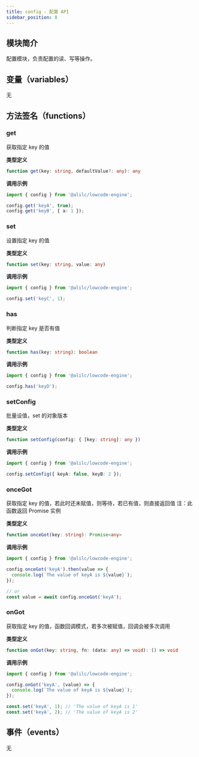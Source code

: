 ```yaml
---
title: config - 配置 API
sidebar_position: 8
---
```

## 模块简介
配置模块，负责配置的读、写等操作。
##
## 变量（variables）
无
##
## 方法签名（functions）
### get
获取指定 key 的值

**类型定义**
```typescript
function get(key: string, defaultValue?: any): any
```
**调用示例**
```typescript
import { config } from '@alilc/lowcode-engine';

config.get('keyA', true);
config.get('keyB', { a: 1 });
```
### set
设置指定 key 的值

**类型定义**
```typescript
function set(key: string, value: any)
```
**调用示例**
```typescript
import { config } from '@alilc/lowcode-engine';

config.set('keyC', 1);
```

### has
判断指定 key 是否有值

**类型定义**
```typescript
function has(key: string): boolean
```
**调用示例**
```typescript
import { config } from '@alilc/lowcode-engine';

config.has('keyD');
```
###
### setConfig
批量设值，set 的对象版本

**类型定义**
```typescript
function setConfig(config: { [key: string]: any })
```
**调用示例**
```typescript
import { config } from '@alilc/lowcode-engine';

config.setConfig({ keyA: false, keyB: 2 });
```

### onceGot
获取指定 key 的值，若此时还未赋值，则等待，若已有值，则直接返回值
注：此函数返回 Promise 实例

**类型定义**
```typescript
function onceGot(key: string): Promise<any>
```
**调用示例**
```typescript
import { config } from '@alilc/lowcode-engine';

config.onceGot('keyA').then(value => {
  console.log(`The value of keyA is ${value}`);
});

// or
const value = await config.onceGot('keyA');
```

### onGot
获取指定 key 的值，函数回调模式，若多次被赋值，回调会被多次调用

**类型定义**
```typescript
function onGot(key: string, fn: (data: any) => void): () => void
```
**调用示例**
```typescript
import { config } from '@alilc/lowcode-engine';

config.onGot('keyA', (value) => {
  console.log(`The value of keyA is ${value}`);
});

const.set('keyA', 1); // 'The value of keyA is 1'
const.set('keyA', 2); // 'The value of keyA is 2'
```
## 事件（events）
无
